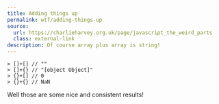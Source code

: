 ```yaml
---
title: Adding things up
permalink: wtf/adding-things-up
source:
  url: https://charlieharvey.org.uk/page/javascript_the_weird_parts
  class: external-link
description: Of course array plus array is string!
---
```


```
> []+[] // ""
> []+{} // "[object Object]"
> {}+[] // 0
> {}+{} // NaN
```

Well those are some nice and consistent results!
